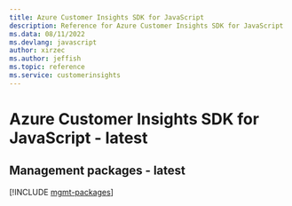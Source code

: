 ```yaml
---
title: Azure Customer Insights SDK for JavaScript
description: Reference for Azure Customer Insights SDK for JavaScript
ms.data: 08/11/2022
ms.devlang: javascript
author: xirzec
ms.author: jeffish
ms.topic: reference
ms.service: customerinsights
---
```

# Azure Customer Insights SDK for JavaScript - latest

## Management packages - latest
[!INCLUDE [mgmt-packages](customer-insights-mgmt-index.md)]
